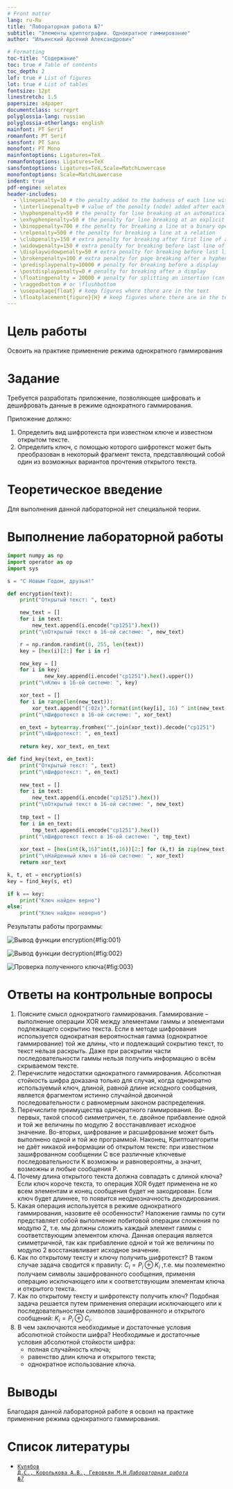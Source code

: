 ```yaml
---
# Front matter
lang: ru-Ru
title: "Лабораторная работа №7"
subtitle: "Элементы криптографии. Однократное гаммирование"
author: "Ильинский Арсений Александрович"

# Formatting
toc-title: "Содержание"
toc: true # Table of contents
toc_depth: 2
lof: true # List of figures
lot: true # List of tables
fontsize: 12pt
linestretch: 1.5
papersize: a4paper
documentclass: scrreprt
polyglossia-lang: russian
polyglossia-otherlangs: english
mainfont: PT Serif
romanfont: PT Serif
sansfont: PT Sans
monofont: PT Mono
mainfontoptions: Ligatures=TeX
romanfontoptions: Ligatures=TeX
sansfontoptions: Ligatures=TeX,Scale=MatchLowercase
monofontoptions: Scale=MatchLowercase
indent: true
pdf-engine: xelatex
header-includes:
  - \linepenalty=10 # the penalty added to the badness of each line within a paragraph (no associated penalty node) Increasing the value makes tex try to have fewer lines in the paragraph.
  - \interlinepenalty=0 # value of the penalty (node) added after each line of a paragraph.
  - \hyphenpenalty=50 # the penalty for line breaking at an automatically inserted hyphen
  - \exhyphenpenalty=50 # the penalty for line breaking at an explicit hyphen
  - \binoppenalty=700 # the penalty for breaking a line at a binary operator
  - \relpenalty=500 # the penalty for breaking a line at a relation
  - \clubpenalty=150 # extra penalty for breaking after first line of a paragraph
  - \widowpenalty=150 # extra penalty for breaking before last line of a paragraph
  - \displaywidowpenalty=50 # extra penalty for breaking before last line before a display math
  - \brokenpenalty=100 # extra penalty for page breaking after a hyphenated line
  - \predisplaypenalty=10000 # penalty for breaking before a display
  - \postdisplaypenalty=0 # penalty for breaking after a display
  - \floatingpenalty = 20000 # penalty for splitting an insertion (can only be split footnote in standard LaTeX)
  - \raggedbottom # or \flushbottom
  - \usepackage{float} # keep figures where there are in the text
  - \floatplacement{figure}{H} # keep figures where there are in the text
---
```


# Цель работы

Освоить на практике применение режима однократного гаммирования

# Задание

Требуется разработать приложение, позволяющее шифровать и дешифровать данные в режиме однократного гаммирования.

Приложение должно: 

1. Определить вид шифротекста при известном ключе и известном открытом тексте. 
2. Определить ключ, с помощью которого шифротекст может быть преобразован в некоторый фрагмент текста, представляющий собой один из возможных вариантов прочтения открытого текста.

# Теоретическое введение

Для выполнения данной лабораторной нет специальной теории.

# Выполнение лабораторной работы

```python
import numpy as np
import operator as op
import sys

s = "С Новым Годом, друзья!"

def encryption(text):
    print("Открытый текст: ", text)

    new_text = []
    for i in text:
        new_text.append(i.encode("cp1251").hex())
    print("\nОткрытый текст в 16-ой системе: ", new_text)

    r = np.random.randint(0, 255, len(text))
    key = [hex(i)[2:] for i in r]

    new_key = []
    for i in key:
            new_key.append(i.encode("cp1251").hex().upper())
    print("\nКлюч в 16-ой системе: ", key)

    xor_text = []
    for i in range(len(new_text)):
        xor_text.append("{:02x}".format(int(key[i], 16) ^ int(new_text[i], 16)))
    print("\nШифротекст в 16-ой системе: ", xor_text)

    en_text = bytearray.fromhex("".join(xor_text)).decode("cp1251")
    print("\nШифротекст: ", en_text)
    
    return key, xor_text, en_text

def find_key(text, en_text):
    print("Открытый текст: ", text)
    print("\nШифротекст: ", en_text)
    
    new_text = []
    for i in text:
        new_text.append(i.encode("cp1251").hex())
    print("\nОткрытый текст в 16-ой системе: ", new_text)
    
    tmp_text = []
    for i in en_text:
        tmp_text.append(i.encode("cp1251").hex())
    print("\nШифротекст текст в 16-ой системе: ", tmp_text)
    
    xor_text = [hex(int(k,16)^int(t,16))[2:] for (k,t) in zip(new_text, tmp_text)]
    print("\nНайденный ключ в 16-ой системе: ", xor_text)
    return xor_text

k, t, et = encryption(s)
key = find_key(s, et)

if k == key:
    print("Ключ найден верно")
else:
    print("Ключ найден неверно")
```

Результаты работы программы:

![Вывод функции encryption](images/1.png){#fig:001}

![Вывод функции decryption](images/2.png){#fig:002}

![Проверка полученного ключа](images/3.png){#fig:003}

# Ответы на контрольные вопросы

1. Поясните смысл однократного гаммирования.
   Гаммирование – выполнение операции XOR между элементами гаммы и элементами подлежащего сокрытию текста. Если в методе шифрования используется однократная вероятностная гамма (однократное гаммирование) той же длины, что и подлежащий сокрытию текст, то текст нельзя раскрыть. Даже при раскрытии части последовательности гаммы нельзя получить информацию о всём скрываемом тексте.
2. Перечислите недостатки однократного гаммирования.
   Абсолютная стойкость шифра доказана только для случая, когда однократно используемый ключ, длиной, равной длине исходного сообщения, является фрагментом истинно случайной двоичной последовательности с равномерным законом распределения.
3. Перечислите преимущества однократного гаммирования.
   Во-первых, такой способ симметричен, т.е. двойное прибавление одной и той же величины по модулю 2 восстанавливает исходное значение. Во-вторых, шифрование и расшифрование может быть выполнено одной и той же программой. Наконец, Криптоалгоритм не даёт никакой информации об открытом тексте: при известном зашифрованном сообщении C все различные ключевые последовательности K возможны и равновероятны, а значит, возможны и любые сообщения P.
4. Почему длина открытого текста должна совпадать с длиной ключа?
   Если ключ короче текста, то операция XOR будет применена не ко всем элементам и конец сообщения будет не закодирован. Если ключ будет длиннее, то появится неоднозначность декодирования.
5. Какая операция используется в режиме однократного гаммирования, назовите её особенности?
   Наложение гаммы по сути представляет собой выполнение побитовой операции сложения по модулю 2, т.е. мы должны сложить каждый элемент гаммы с соответствующим элементом ключа. Данная операция является симметричной, так как прибавление одной и той же величины по модулю 2 восстанавливает исходное значение.
6. Как по открытому тексту и ключу получить шифротекст?
   В таком случае задача сводится к правилу: $C_i = P_i ⊕ K_i$ ,т.е. мы поэлементно получаем символы зашифрованного сообщения, применяя операцию исключающего или к соответствующим элементам ключа и открытого текста.
7. Как по открытому тексту и шифротексту получить ключ?
   Подобная задача решается путем применения операции исключающего или к последовательностям символов зашифрованного и открытого сообщений: $K_i = P_i ⊕ C_i$.
8. В чем заключаются необходимые и достаточные условия абсолютной стойкости шифра?
   Необходимые и достаточные условия абсолютной стойкости шифра:
   - полная случайность ключа;
   - равенство длин ключа и открытого текста;
   - однократное использование ключа.

# Выводы

Благодаря данной лабораторной работе я освоил на практике применение режима однократного гаммирования.


# Список литературы

- <code>[Кулябов Д.С., Королькова А.В., Геворкян М.Н *Лабораторная работа №7*](https://esystem.rudn.ru/pluginfile.php/1651757/mod_resource/content/2/007-lab_crypto-gamma.pdf)</code>
